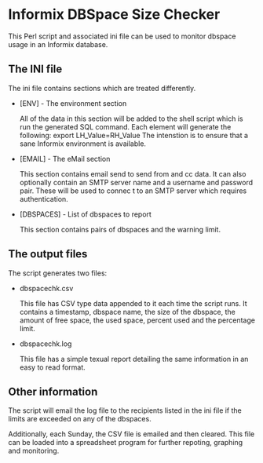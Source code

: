 # Informix DBSpace Size Checker

This Perl script and associated ini file can be used to monitor dbspace usage in an Informix database.

## The INI file

The ini file contains sections which are treated differently.

* [ENV] - The environment section

  All of the data in this section will be added to the shell script which is run the generated SQL command.
  Each element will generate the following: export LH_Value=RH_Value
  The intenstion is to ensure that a sane Informix environment is available.

* [EMAIL] - The eMail section

  This section contains email send to send from and cc data.
  It can also optionally contain an SMTP server name and a username and password pair.
  These will be used to connec t to an SMTP server which requires authentication.

* [DBSPACES] - List of dbspaces to report

  This section contains pairs of dbspaces and the warning limit.

## The output files

The script generates two files: 
* dbspacechk.csv

  This file has CSV type data appended to it each time the script runs.
  It contains a timestamp, dbspace name, the size of the dbspace, the amount of free space, the used space, percent used and the percentage limit.

* dbspacechk.log

  This file has a simple texual report detailing the same information in an easy to read format.

## Other information

The script will email the log file to the recipients listed in the ini file if the limits are exceeded on any of the dbspaces.

Additionally, each Sunday, the CSV file is emailed and then cleared.
This file can be loaded into a spreadsheet program for further repoting, graphing and monitoring.

